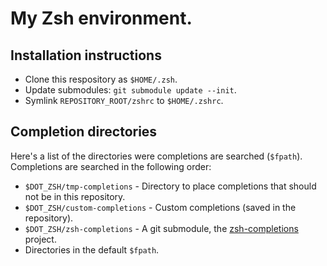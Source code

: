 # My Zsh environment.

## Installation instructions

* Clone this respository as `$HOME/.zsh`.
* Update submodules: `git submodule update --init`.
* Symlink `REPOSITORY_ROOT/zshrc` to `$HOME/.zshrc`.

## Completion directories
Here's a list of the directories were completions are searched
(`$fpath`). Completions are searched in the following order:

* `$DOT_ZSH/tmp-completions` - Directory to place completions that
  should not be in this repository.
* `$DOT_ZSH/custom-completions` - Custom completions (saved in the
  repository).
* `$DOT_ZSH/zsh-completions` - A git submodule, the
  [zsh-completions][] project.
* Directories in the default `$fpath`.

[zsh-completions]: http://github.com/zsh-users/zsh-completions

